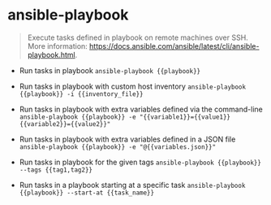 # ansible-playbook
> Execute tasks defined in playbook on remote machines over SSH.
> More information: <https://docs.ansible.com/ansible/latest/cli/ansible-playbook.html>.

- Run tasks in playbook
`ansible-playbook {{playbook}}`

- Run tasks in playbook with custom host inventory
`ansible-playbook {{playbook}} -i {{inventory_file}}`

- Run tasks in playbook with extra variables defined via the command-line
`ansible-playbook {{playbook}} -e "{{variable1}}={{value1}} {{variable2}}={{value2}}"`

- Run tasks in playbook with extra variables defined in a JSON file
`ansible-playbook {{playbook}} -e "@{{variables.json}}"`

- Run tasks in playbook for the given tags
`ansible-playbook {{playbook}} --tags {{tag1,tag2}}`

- Run tasks in a playbook starting at a specific task
`ansible-playbook {{playbook}} --start-at {{task_name}}`
